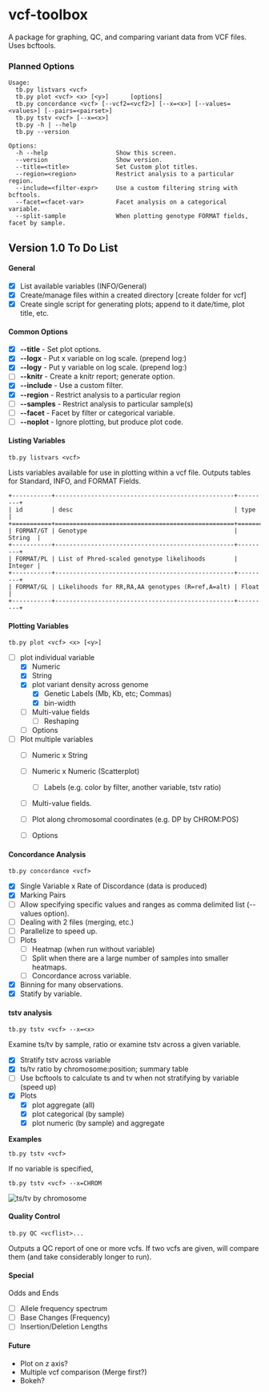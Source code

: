vcf-toolbox
===========

A package for graphing, QC, and comparing variant data from VCF files. Uses bcftools.

### Planned Options

	Usage:
	  tb.py listvars <vcf>          
	  tb.py plot <vcf> <x> [<y>]      [options]               
	  tb.py concordance <vcf> [--vcf2=<vcf2>] [--x=<x>] [--values=<values>] [--pairs=<pairset>] 
	  tb.py tstv <vcf> [--x=<x>]
	  tb.py -h | --help
	  tb.py --version

	Options:
	  -h --help                   Show this screen.
	  --version                   Show version.
	  --title=<title>             Set Custom plot titles.
	  --region=<region>           Restrict analysis to a particular region.
	  --include=<filter-expr>     Use a custom filtering string with bcftools.
	  --facet=<facet-var>         Facet analysis on a categorical variable.
	  --split-sample              When plotting genotype FORMAT fields, facet by sample.

## Version 1.0 To Do List

#### General

- [X] List available variables (INFO/General)
- [X] Create/manage files within a created directory [create folder for vcf]
- [X] Create single script for generating plots; append to it date/time, plot title, etc.

#### Common Options

- [X] __--title__ - Set plot options.
- [X] __--logx__ - Put x variable on log scale. (prepend log:)
- [X] __--logy__ - Put y variable on log scale. (prepend log:)
- [ ] __--knitr__ - Create a knitr report; generate option.
- [X] __--include__ - Use a custom filter.
- [X] __--region__ - Restrict analysis to a particular region
- [ ] __--samples__ - Restrict analysis to particular sample(s)
- [ ] __--facet__ - Facet by filter or categorical variable.
- [ ] __--noplot__ - Ignore plotting, but produce plot code.

#### Listing Variables

	tb.py listvars <vcf>

Lists variables available for use in plotting within a vcf file. Outputs tables for Standard, INFO, and FORMAT Fields.

	+-----------+--------------------------------------------------+---------+
	| id        | desc                                             | type    |
	+===========+==================================================+=========+
	| FORMAT/GT | Genotype                                         | String  |
	+-----------+--------------------------------------------------+---------+
	| FORMAT/PL | List of Phred-scaled genotype likelihoods        | Integer |
	+-----------+--------------------------------------------------+---------+
	| FORMAT/GL | Likelihoods for RR,RA,AA genotypes (R=ref,A=alt) | Float   |
	+-----------+--------------------------------------------------+---------+

#### Plotting Variables

	tb.py plot <vcf> <x> [<y>]

- [ ] plot individual variable
	- [X] Numeric
	- [X] String
    - [X] plot variant density across genome
		- [X] Genetic Labels (Mb, Kb, etc; Commas)
		- [X] bin-width
	- [ ] Multi-value fields
		- [ ] Reshaping
	- [ ] Options
- [ ] Plot multiple variables
	- [ ] Numeric x String
	- [ ] Numeric x Numeric (Scatterplot)
		- [ ] Labels (e.g. color by filter, another variable, tstv ratio)
	- [ ] Multi-value fields.
	- [ ] Plot along chromosomal coordinates (e.g. DP by CHROM:POS)
	- [ ] Options


#### Concordance Analysis

	tb.py concordance <vcf>

- [X] Single Variable x Rate of Discordance (data is produced)
- [X] Marking Pairs
- [ ] Allow specifying specific values and ranges as comma delimited list (--values option).
- [ ] Dealing with 2 files (merging, etc.)
- [ ] Parallelize to speed up.
- [ ] Plots
	- [ ] Heatmap (when run without variable)
	- [ ] Split when there are a large number of samples into smaller heatmaps.
	- [ ] Concordance  across variable.
- [X] Binning for many observations.
- [X] Statify by variable.

#### tstv analysis

	tb.py tstv <vcf> --x=<x>

Examine ts/tv by sample,  ratio or examine tstv across a given variable.

- [X] Stratify tstv across variable
- [X] ts/tv ratio by chromosome:position; summary table
- [ ] Use bcftools to calculate ts and tv when not stratifying by variable (speed up)
- [X] Plots
	- [X] plot aggregate (all)
	- [X] plot categorical (by sample)
	- [X] plot numeric (by sample) and aggregate

__Examples__

	tb.py tstv <vcf>

If no variable is specified, 

	tb.py tstv <vcf> --x=CHROM

![ts/tv by chromosome](https://raw.githubusercontent.com/AndersenLab/vcf-toolbox/img/TSTV_CHROM.png)
#### Quality Control

	tb.py QC <vcflist>...

Outputs a QC report of one or more vcfs. If two vcfs are given, will compare them (and take considerably longer to run).

#### Special

Odds and Ends

- [ ] Allele frequency spectrum
- [ ] Base Changes (Frequency)
- [ ] Insertion/Deletion Lengths
	
#### Future

* Plot on z axis?
* Multiple vcf comparison (Merge first?)
* Bokeh?
